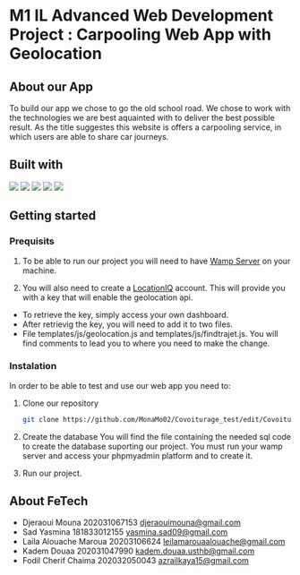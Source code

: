 # M1 IL Advanced Web Development Project : Carpooling Web App with Geolocation 

## About our App
To build our app we chose to go the old school road. We chose to work with the technologies we are best aquainted with to deliver the best possible result. 
As the title suggestes this website is offers a carpooling service, in which users are able to share car journeys. 

## Built with
[<img src="https://img.shields.io/badge/-HTML-red">](https://html.spec.whatwg.org/)
[<img src="https://img.shields.io/badge/-CSS-purple">](https://www.w3.org/Style/CSS/Overview.en.html)
[<img src="https://img.shields.io/badge/-PHP-grey">](https://www.php.net/)
[<img src="https://img.shields.io/badge/-JavaScript-yellow">](https://developer.mozilla.org/en-US/docs/Web/JavaScript)
[<img src="https://img.shields.io/badge/-Bootstrap-blue">](https://getbootstrap.com/)


## Getting started 

### Prequisits 
1. To be able to run our project you will need to have [Wamp Server](https://sourceforge.net/projects/wampserver/) on your machine.

2. You will also need to create a [LocationIQ](https://locationiq.com/) account. This will provide you with a key that will enable the  geolocation api.
 - To retrieve the key, simply access your own dashboard.
 - After retrievig the key, you will need to add it to two files.
 - File templates/js/geolocation.js and templates/js/findtrajet.js. You will find comments to lead you to where you need to make the change. 

   
### Instalation 

In order to be able to test and use our web app you need to: 
1. Clone our repository
   ```sh
   git clone https://github.com/MonaMo02/Covoiturage_test/edit/Covoiturage_test.git
   ```
2. Create the database
    You will find the file containing the needed sql code to create the database suporting our project.
   You must run your wamp server and access your phpmyadmin platform and to create it.
   
3.  Run our project.


## About FeTech 
- Djeraoui Mouna 202031067153 djeraouimouna@gmail.com
- Sad Yasmina 181833012155   yasmina.sad09@gmail.com 
- Laila Alouache Maroua 20203106624  leilamarouaalouache@gmail.com 
- Kadem Douaa 202031047990   kadem.douaa.usthb@gmail.com 
- Fodil Cherif Chaima   202032050043  azrailkaya15@gmail.com
